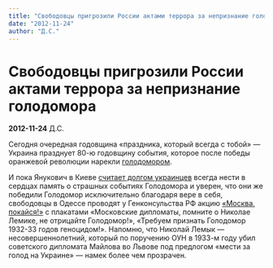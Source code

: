 ```yaml
---
title: "Свободовцы пригрозили России актами террора за непризнание голодомора"
date: "2012-11-24"
author: "Д.С."
---
```


# Свободовцы пригрозили России актами террора за непризнание голодомора

**2012-11-24** Д.С.

Сегодня очередная годовщина «праздника, который всегда с тобой» — Украина празднует 80-ю годовщину события, которое после победы оранжевой революции нарекли [голодомором](http://varjag-2007.livejournal.com/226562.html).

И пока Янукович в Киеве [считает долгом украинцев](http://focus.ua/politics/251624/) всегда нести в сердцах память о страшных событиях Голодомора и уверен, что они же победили Голодомор исключительно благодаря вере в себя, свободовцы в Одессе проводят у Генконсульства РФ акцию [«Москва, покайся!»](http://www.048.ua/article/219245) с плакатами «Московские дипломаты, помните о Николае Лемике, не отрицайте Голодомор!», «Требуем признать Голодомор 1932-33 годов геноцидом!». Напомню, что Николай Лемык — несовершеннолетний, который по поручению ОУН в 1933-м году убил советского дипломата Майлова во Львове под предлогом «мести за голод на Украине» — намек более чем прозрачен.